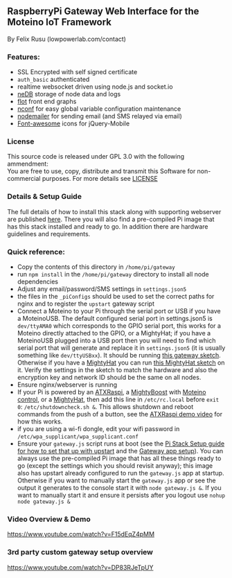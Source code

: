 RaspberryPi Gateway Web Interface for the Moteino IoT Framework
----------------
By Felix Rusu (lowpowerlab.com/contact)
<br/>

### Features:
- SSL Encrypted with self signed certificate
- `auth_basic` authenticated
- realtime websocket driven using node.js and socket.io
- [neDB](https://github.com/louischatriot/nedb) storage of node data and logs
- [flot](http://flotcharts.org/) front end graphs
- [nconf](https://github.com/indexzero/nconf) for easy global variable configuration maintenance
- [nodemailer](https://github.com/andris9/Nodemailer) for sending email (and SMS relayed via email)
- [Font-awesome](http://htmlpreview.github.io/?https://github.com/dotcastle/jquery-mobile-font-awesome/blob/master/index.html) icons for jQuery-Mobile

### License
This source code is released under GPL 3.0 with the following ammendment:<br/>
You are free to use, copy, distribute and transmit this Software for non-commercial purposes.
For more details see [LICENSE](https://github.com/LowPowerLab/RaspberryPi-Gateway/blob/master/LICENSE)

### Details & Setup Guide
The full details of how to install this stack along with supporting webserver are published [here](http://lowpowerlab.com/gateway). There you will also find a pre-compiled Pi image that has this stack installed and ready to go. In addition there are hardware guidelines and requirements.

### Quick reference:
- Copy the contents of this directory in `/home/pi/gateway`
- run `npm install` in the `/home/pi/gateway` directory to install all node dependencies
- Adjust any email/password/SMS settings in `settings.json5`
- the files in the `_piConfigs` should be used to set the correct paths for nginx and to register the `upstart` gateway script
- Connect a Moteino to your Pi through the serial port or USB if you have a MoteinoUSB. The default configured serial port in settings.json5 is `dev/ttyAMA0` which corresponds to the GPIO serial port, this works for a Moteino directly attached to the GPIO, or a MightyHat; if you have a MoteinoUSB plugged into a USB port then you will need to find which serial port that will generate and replace it in `settings.json5` (it is usually something like `dev/ttyUSBxx`). It should be running [this gateway sketch](https://github.com/LowPowerLab/RFM69/tree/master/Examples/PiGateway). Otherwise if you have a [MightyHat](http://lowpowerlab.com/mightyhat) you can run [this MightyHat sketch](https://github.com/LowPowerLab/RFM69/tree/master/Examples/MightyHat) on it. Verify the settings in the sketch to match the hardware and also the encryption key and network ID should be the same on all nodes.
- Ensure nginx/webserver is running
- If your Pi is powered by an [ATXRaspi](http://lowpowerlab.com/atxraspi), a [MightyBoost](http://lowpowerlab.com/mightyboost) with [Moteino control](https://github.com/LowPowerLab/RFM69/tree/master/Examples/MightyBoostControl), or a [MightyHat](http://lowpowerlab.com/mightyhat), then add this line in `/etc/rc.local` before `exit 0`: `/etc/shutdowncheck.sh &`. This allows shutdown and reboot commands from the push of a button, see the [ATXRaspi demo video](https://www.youtube.com/watch?v=w4vSTq2WhN8) for how this works.
- if you are using a wi-fi dongle, edit your wifi password in `/etc/wpa_supplicant/wpa_supplicant.conf`
- Ensure your `gateway.js` script runs at boot (see the [Pi Stack Setup guide for how to set that up with upstart](http://lowpowerlab.com/gateway/#pisetup) and the [Gateway app setup](http://lowpowerlab.com/gateway/#sourcecode)). You can always use the pre-compiled Pi image that has all these things ready to go (except the settings which you should revisit anyway); this image also has upstart already configured to run the `gateway.js` app at startup. Otherwise if you want to manually start the `gateway.js` app or see the output it generates to the console start it with `node gateway.js &`. If you want to manually start it and ensure it persists after you logout use `nohup node gateway.js &`

### Video Overview & Demo
https://www.youtube.com/watch?v=F15dEqZ4pMM

### 3rd party custom gateway setup overview
https://www.youtube.com/watch?v=DP83RJeTpUY